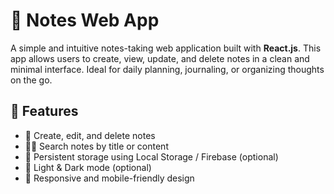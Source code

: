 # 📝 Notes Web App

A simple and intuitive notes-taking web application built with **React.js**. This app allows users to create, view, update, and delete notes in a clean and minimal interface. Ideal for daily planning, journaling, or organizing thoughts on the go.

## 🚀 Features

- 🧠 Create, edit, and delete notes
- 🕵️‍♂️ Search notes by title or content
- 💾 Persistent storage using Local Storage / Firebase (optional)
- 🌙 Light & Dark mode (optional)
- 🎯 Responsive and mobile-friendly design
